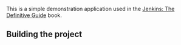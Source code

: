 This is a simple demonstration application used in the [Jenkins: The Definitive Guide](http://wakaleo.com/books/jenkins-the-definitive-guide) book.

## Building the project


